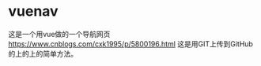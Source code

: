 # vuenav
这是一个用vue做的一个导航网页
https://www.cnblogs.com/cxk1995/p/5800196.html 
这是用GIT上传到GitHub的上的上的简单方法。
